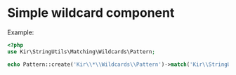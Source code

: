 Simple wildcard component
=========================

Example:
```php
<?php
use Kir\StringUtils\Matching\Wildcards\Pattern;

echo Pattern::create('Kir\\*\\Wildcards\\Pattern')->match('Kir\\StringUtils\\Matching\\Wildcards\\Pattern') ? 'is matching' : 'is not matching';
```